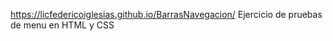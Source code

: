 https://licfedericoiglesias.github.io/BarrasNavegacion/
Ejercicio de pruebas de menu en HTML y CSS 
